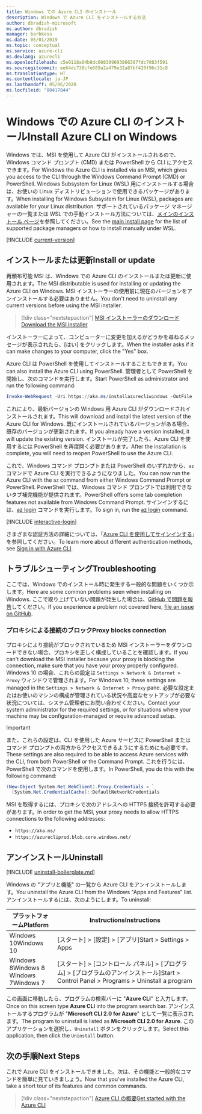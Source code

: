 ```yaml
---
title: Windows での Azure CLI のインストール
description: Windows で Azure CLI をインストールする方法
author: dbradish-microsoft
ms.author: dbradish
manager: barbkess
ms.date: 05/01/2019
ms.topic: conceptual
ms.service: azure-cli
ms.devlang: azurecli
ms.openlocfilehash: c5e9118a04b0dc608309093866307fdc7083f591
ms.sourcegitcommit: ee64dc738cfe689a2a479e32a87bf420f96c31c8
ms.translationtype: HT
ms.contentlocale: ja-JP
ms.lasthandoff: 05/06/2020
ms.locfileid: "80417844"
---
```

# <a name="install-azure-cli-on-windows"></a><span data-ttu-id="1891c-103">Windows での Azure CLI のインストール</span><span class="sxs-lookup"><span data-stu-id="1891c-103">Install Azure CLI on Windows</span></span>

<span data-ttu-id="1891c-104">Windows では、MSI を使用して Azure CLI がインストールされるので、Windows コマンド プロンプト (CMD) または PowerShell から CLI にアクセスできます。</span><span class="sxs-lookup"><span data-stu-id="1891c-104">For Windows the Azure CLI is installed via an MSI, which gives you access to the CLI through the Windows Command Prompt (CMD) or PowerShell.</span></span>
<span data-ttu-id="1891c-105">Windows Subsystem for Linux (WSL) 用にインストールする場合は、お使いの Linux ディストリビューションで使用できるパッケージがあります。</span><span class="sxs-lookup"><span data-stu-id="1891c-105">When installing for Windows Subsystem for Linux (WSL), packages are available for your Linux distribution.</span></span> <span data-ttu-id="1891c-106">サポートされているパッケージ マネージャーの一覧または WSL での手動インストール方法については、[メインのインストール ページ](install-azure-cli.md)を参照してください。</span><span class="sxs-lookup"><span data-stu-id="1891c-106">See the [main install page](install-azure-cli.md) for the list of supported package managers or how to install manually under WSL.</span></span>

[!INCLUDE [current-version](includes/current-version.md)]

## <a name="install-or-update"></a><span data-ttu-id="1891c-107">インストールまたは更新</span><span class="sxs-lookup"><span data-stu-id="1891c-107">Install or update</span></span>

<span data-ttu-id="1891c-108">再頒布可能 MSI は、Windows での Azure CLI のインストールまたは更新に使用されます。</span><span class="sxs-lookup"><span data-stu-id="1891c-108">The MSI distributable is used for installing or updating the Azure CLI on Windows.</span></span> <span data-ttu-id="1891c-109">MSI インストーラーの使用前に現在のバージョンをアンインストールする必要はありません。</span><span class="sxs-lookup"><span data-stu-id="1891c-109">You don't need to uninstall any current versions before using the MSI installer.</span></span>

> [!div class="nextstepaction"]
> [<span data-ttu-id="1891c-110">MSI インストーラーのダウンロード</span><span class="sxs-lookup"><span data-stu-id="1891c-110">Download the MSI installer</span></span>](https://aka.ms/installazurecliwindows)

<span data-ttu-id="1891c-111">インストーラーによって、コンピューターに変更を加えるかどうかを尋ねるメッセージが表示されたら、[はい] をクリックします。</span><span class="sxs-lookup"><span data-stu-id="1891c-111">When the installer asks if it can make changes to your computer, click the "Yes" box.</span></span>

<span data-ttu-id="1891c-112">Azure CLI は PowerShell を使用してインストールすることもできます。</span><span class="sxs-lookup"><span data-stu-id="1891c-112">You can also install the Azure CLI using PowerShell.</span></span> <span data-ttu-id="1891c-113">管理者として PowerShell を開始し、次のコマンドを実行します。</span><span class="sxs-lookup"><span data-stu-id="1891c-113">Start PowerShell as administrator and run the following command:</span></span>

   ```PowerShell
   Invoke-WebRequest -Uri https://aka.ms/installazurecliwindows -OutFile .\AzureCLI.msi; Start-Process msiexec.exe -Wait -ArgumentList '/I AzureCLI.msi /quiet'; rm .\AzureCLI.msi
   ```
<span data-ttu-id="1891c-114">これにより、最新バージョンの Windows 用 Azure CLI がダウンロードされインストールされます。</span><span class="sxs-lookup"><span data-stu-id="1891c-114">This will download and install the latest version of the Azure CLI for Windows.</span></span> <span data-ttu-id="1891c-115">既にインストールされているバージョンがある場合、既存のバージョンが更新されます。</span><span class="sxs-lookup"><span data-stu-id="1891c-115">If you already have a version installed, it will update the existing version.</span></span> <span data-ttu-id="1891c-116">インストールが完了したら、Azure CLI を使用するには PowerShell を再度開く必要があります。</span><span class="sxs-lookup"><span data-stu-id="1891c-116">After the installation is complete, you will need to reopen PowerShell to use the Azure CLI.</span></span>

<span data-ttu-id="1891c-117">これで、Windows コマンド プロンプトまたは PowerShell のいずれかから、`az` コマンドで Azure CLI を実行できるようになりました。</span><span class="sxs-lookup"><span data-stu-id="1891c-117">You can now run the Azure CLI with the `az` command from either Windows Command Prompt or PowerShell.</span></span> <span data-ttu-id="1891c-118">PowerShell では、Windows コマンド プロンプトでは利用できないタブ補完機能が提供されます。</span><span class="sxs-lookup"><span data-stu-id="1891c-118">PowerShell offers some tab completion features not available from Windows Command Prompt.</span></span> <span data-ttu-id="1891c-119">サインインするには、[az login](/cli/azure/reference-index#az-login) コマンドを実行します。</span><span class="sxs-lookup"><span data-stu-id="1891c-119">To sign in, run the [az login](/cli/azure/reference-index#az-login) command.</span></span>

[!INCLUDE [interactive-login](includes/interactive-login.md)]

<span data-ttu-id="1891c-120">さまざまな認証方法の詳細については、「[Azure CLI を使用してサインインする](authenticate-azure-cli.md)」を参照してください。</span><span class="sxs-lookup"><span data-stu-id="1891c-120">To learn more about different authentication methods, see [Sign in with Azure CLI](authenticate-azure-cli.md).</span></span>

## <a name="troubleshooting"></a><span data-ttu-id="1891c-121">トラブルシューティング</span><span class="sxs-lookup"><span data-stu-id="1891c-121">Troubleshooting</span></span>

<span data-ttu-id="1891c-122">ここでは、Windows でのインストール時に発生する一般的な問題をいくつか示します。</span><span class="sxs-lookup"><span data-stu-id="1891c-122">Here are some common problems seen when installing on Windows.</span></span> <span data-ttu-id="1891c-123">ここで取り上げていない問題が発生した場合は、[GitHub で問題を報告](https://github.com/Azure/azure-cli/issues)してください。</span><span class="sxs-lookup"><span data-stu-id="1891c-123">If you experience a problem not covered here, [file an issue on GitHub](https://github.com/Azure/azure-cli/issues).</span></span>

### <a name="proxy-blocks-connection"></a><span data-ttu-id="1891c-124">プロキシによる接続のブロック</span><span class="sxs-lookup"><span data-stu-id="1891c-124">Proxy blocks connection</span></span>

<span data-ttu-id="1891c-125">プロキシにより接続がブロックされているため MSI インストーラーをダウンロードできない場合、プロキシを正しく構成していることを確認します。</span><span class="sxs-lookup"><span data-stu-id="1891c-125">If you can't download the MSI installer because your proxy is blocking the connection, make sure that you have your proxy properly configured.</span></span> <span data-ttu-id="1891c-126">Windows 10 の場合、これらの設定は `Settings > Network & Internet > Proxy` ウィンドウで管理されます。</span><span class="sxs-lookup"><span data-stu-id="1891c-126">For Windows 10, these settings are managed in the `Settings > Network & Internet > Proxy` pane.</span></span> <span data-ttu-id="1891c-127">必要な設定またはお使いのマシンの構成が管理されている状況や高度なセットアップが必要な状況については、システム管理者にお問い合わせください。</span><span class="sxs-lookup"><span data-stu-id="1891c-127">Contact your system administrator for the required settings, or for situations where your machine may be configuration-managed or require advanced setup.</span></span>

> [!IMPORTANT]
> <span data-ttu-id="1891c-128">また、これらの設定は、CLI を使用した Azure サービスに PowerShell またはコマンド プロンプトの両方からアクセスできるようにするためにも必要です。</span><span class="sxs-lookup"><span data-stu-id="1891c-128">These settings are also required to be able to access Azure services with the CLI, from both PowerShell or the Command Prompt.</span></span> <span data-ttu-id="1891c-129">これを行うには、PowerShell で次のコマンドを使用します。</span><span class="sxs-lookup"><span data-stu-id="1891c-129">In PowerShell, you do this with the following command:</span></span>
>
> ```powershell
> (New-Object System.Net.WebClient).Proxy.Credentials = `
>   [System.Net.CredentialCache]::DefaultNetworkCredentials
> ```

<span data-ttu-id="1891c-130">MSI を取得するには、プロキシで次のアドレスへの HTTPS 接続を許可する必要があります。</span><span class="sxs-lookup"><span data-stu-id="1891c-130">In order to get the MSI, your proxy needs to allow HTTPS connections to the following addresses:</span></span>

* `https://aka.ms/`
* `https://azurecliprod.blob.core.windows.net/`

## <a name="uninstall"></a><span data-ttu-id="1891c-131">アンインストール</span><span class="sxs-lookup"><span data-stu-id="1891c-131">Uninstall</span></span>

[!INCLUDE [uninstall-boilerplate.md](includes/uninstall-boilerplate.md)]

<span data-ttu-id="1891c-132">Windows の "アプリと機能" の一覧から Azure CLI をアンインストールします。</span><span class="sxs-lookup"><span data-stu-id="1891c-132">You uninstall the Azure CLI from the Windows "Apps and Features" list.</span></span> <span data-ttu-id="1891c-133">アンインストールするには、次のようにします。</span><span class="sxs-lookup"><span data-stu-id="1891c-133">To uninstall:</span></span>

| <span data-ttu-id="1891c-134">プラットフォーム</span><span class="sxs-lookup"><span data-stu-id="1891c-134">Platform</span></span> | <span data-ttu-id="1891c-135">Instructions</span><span class="sxs-lookup"><span data-stu-id="1891c-135">Instructions</span></span> |
|---|---|
| <span data-ttu-id="1891c-136">Windows 10</span><span class="sxs-lookup"><span data-stu-id="1891c-136">Windows 10</span></span> | <span data-ttu-id="1891c-137">[スタート] > [設定] > [アプリ]</span><span class="sxs-lookup"><span data-stu-id="1891c-137">Start > Settings > Apps</span></span> |
| <span data-ttu-id="1891c-138">Windows 8</span><span class="sxs-lookup"><span data-stu-id="1891c-138">Windows 8</span></span><br/><span data-ttu-id="1891c-139">Windows 7</span><span class="sxs-lookup"><span data-stu-id="1891c-139">Windows 7</span></span> | <span data-ttu-id="1891c-140">[スタート] > [コントロール パネル] > [プログラム] > [プログラムのアンインストール]</span><span class="sxs-lookup"><span data-stu-id="1891c-140">Start > Control Panel > Programs > Uninstall a program</span></span> |

<span data-ttu-id="1891c-141">この画面に移動したら、プログラムの検索バーに "__Azure CLI__" と入力します。</span><span class="sxs-lookup"><span data-stu-id="1891c-141">Once on this screen type __Azure CLI__ into the program search bar.</span></span> <span data-ttu-id="1891c-142">アンインストールするプログラムが "__Microsoft CLI 2.0 for Azure__" として一覧に表示されます。</span><span class="sxs-lookup"><span data-stu-id="1891c-142">The program to uninstall is listed as __Microsoft CLI 2.0 for Azure__.</span></span> <span data-ttu-id="1891c-143">このアプリケーションを選択し、`Uninstall` ボタンをクリックします。</span><span class="sxs-lookup"><span data-stu-id="1891c-143">Select this application, then click the `Uninstall` button.</span></span>

## <a name="next-steps"></a><span data-ttu-id="1891c-144">次の手順</span><span class="sxs-lookup"><span data-stu-id="1891c-144">Next Steps</span></span>

<span data-ttu-id="1891c-145">これで Azure CLI をインストールできました。次は、その機能と一般的なコマンドを簡単に見ていきましょう。</span><span class="sxs-lookup"><span data-stu-id="1891c-145">Now that you've installed the Azure CLI, take a short tour of its features and common commands.</span></span>

> [!div class="nextstepaction"]
> [<span data-ttu-id="1891c-146">Azure CLI の概要</span><span class="sxs-lookup"><span data-stu-id="1891c-146">Get started with the Azure CLI</span></span>](get-started-with-azure-cli.md)
